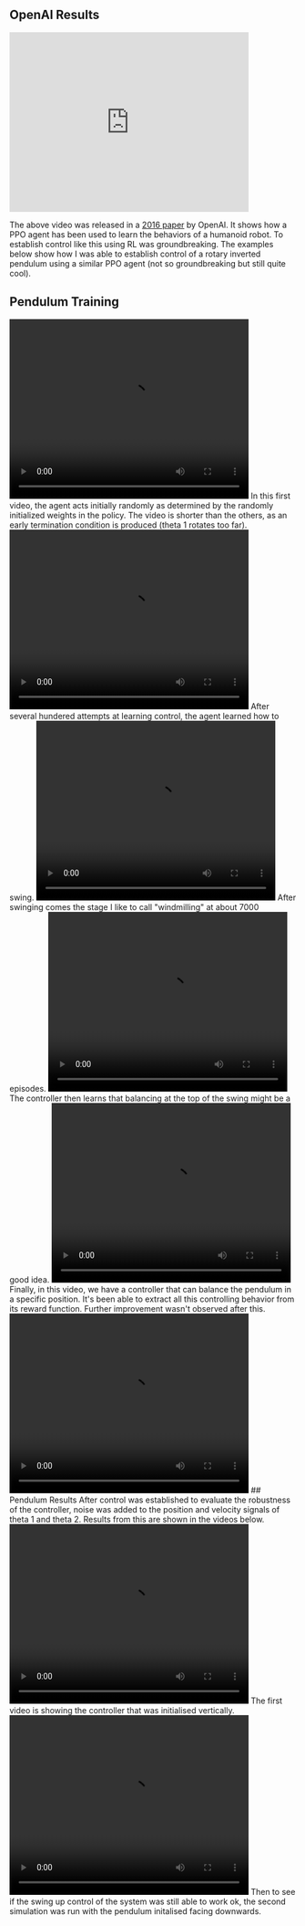 ## OpenAI Results
<iframe width="420" height="315" src="https://cdn.openai.com/openai-baselines-ppo/knocked-over-stand-up.mp4" frameborder="0" allowfullscreen></iframe>

The above video was released in a [2016 paper](https://arxiv.org/abs/1707.06347) by OpenAI. It shows how a PPO agent has been used to learn the behaviors of a humanoid robot. To establish control like this using RL was groundbreaking. The examples below show how I was able to establish control of a rotary inverted pendulum using a similar PPO agent (not so groundbreaking but still quite cool).
## Pendulum Training
<video width="420" height="315" controls>
  <source src="{{ '/assets/videos/episode_010.mp4' | relative_url }}" type="video/mp4">
  Your browser does not support the video tag.
</video>
In this first video, the agent acts initially randomly as determined by the randomly initialized weights in the policy. The video is shorter than the others, as an early termination condition is produced (theta 1 rotates too far). 

<video width="420" height="315" controls>
  <source src="{{ '/assets/videos/episode_044-swing.mp4' | relative_url }}" type="video/mp4">
  Your browser does not support the video tag.
</video>
After several hundered attempts at learning control, the agent learned how to swing. 

<video width="420" height="315" controls>
  <source src="{{ '/assets/videos/episode_071-windmill.mp4' | relative_url }}" type="video/mp4">
  Your browser does not support the video tag.
</video>
After swinging comes the stage I like to call "windmilling" at about 7000 episodes.

<video width="420" height="315" controls>
  <source src="{{ '/assets/videos/episode_107-balence-attempt.mp4' | relative_url }}" type="video/mp4">
  Your browser does not support the video tag.
</video>
The controller then learns that balancing at the top of the swing might be a good idea.

<video width="420" height="315" controls>
  <source src="{{ '/assets/videos/episode_172-balence.mp4' | relative_url }}" type="video/mp4">
  Your browser does not support the video tag.
</video>
Finally, in this video, we have a controller that can balance the pendulum in a specific position. It's been able to extract all this controlling behavior from its reward function. Further improvement wasn't observed after this. 

<video width="420" height="315" controls>
  <source src="{{ '/assets/videos/episode_170-fin.mp4' | relative_url }}" type="video/mp4">
  Your browser does not support the video tag.
</video>
## Pendulum Results
After control was established to evaluate the robustness of the controller, noise was added to the position and velocity signals of theta 1 and theta 2. Results from this are shown in the videos below. 
<video width="420" height="315" controls>
  <source src="{{ '/assets/videos/completed-with-noise.mp4' | relative_url }}" type="video/mp4">
  Your browser does not support the video tag.
</video>
The first video is showing the controller that was initialised vertically.

<video width="420" height="315" controls>
  <source src="{{ '/assets/videos/completed-with-noise-swingup.mp4' | relative_url }}" type="video/mp4">
  Your browser does not support the video tag.
</video>
Then to see if the swing up control of the system was still able to work ok, the second simulation was run with the pendulum initalised facing downwards. 


